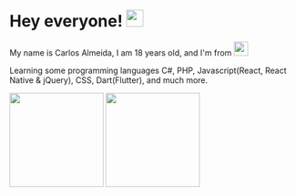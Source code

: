 # Hey everyone! <img src="https://raw.githubusercontent.com/MartinHeinz/MartinHeinz/master/wave.gif" width="30px">
My name is Carlos Almeida, I am 18 years old, and I'm from <img src="https://img.icons8.com/color/48/000000/portugal.png" width="25"/>

Learning some programming languages  C#, PHP, Javascript(React, React Native & jQuery), CSS, Dart(Flutter), and much more. 

<div >
  <img height="165em"  src="https://github-readme-stats.vercel.app/api?username=carlosalmeida04&show_icons=true&count_private=true&hide_border=true&title_color=D0C5EF&icon_color=9796f0&text_color=fbc7d4&bg_color=0d1117"/>
  <img height="165em" with="100%" src="https://github-readme-stats.vercel.app/api/top-langs/?username=carlosalmeida04&layout=compact&hide_border=true&hide=scss,hack,less&title_color=D0C5EF&text_color=fbc7d4&bg_color=0d1117"/>
</div>
